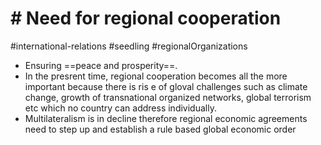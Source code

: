 # # Need for regional cooperation
#international-relations #seedling  #regionalOrganizations

- Ensuring ==peace and prosperity==.
- In the presrent time, regional cooperation becomes all the more important because there is ris e of gloval challenges such as climate change, growth of transnational organized networks, global terrorism etc which  no country can address individually.
- Multilateralism is in decline  therefore regional economic agreements need to step up and establish a rule based global economic order